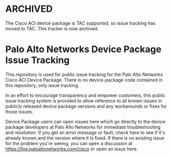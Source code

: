 # ARCHIVED

The Cisco ACI device package is TAC supported, so issue tracking has moved to TAC.  This tracker is now archived.

# Palo Alto Networks Device Package Issue Tracking

This repository is used for public issue tracking for the Palo Alto Networks Cisco ACI Device Package.  There is no device-package code contained in this repository, only issue tracking.

In an effort to encourage transparency and empower customers, this public issue tracking system is provided to allow reference to all known issues in publicly released device package versions and any workarounds or fixes for those issues.

Device Package users can open issues here which go directly to the device package developers at Palo Alto Networks for immediate troubleshooting and resolution. If you get an error message or fault, check here to see if it's already known and the version where it is fixed.  If there is no existing issue for the problem you're seeing, you can open a discussion at https://live.paloaltonetworks.com/cisco or open an issue here.


